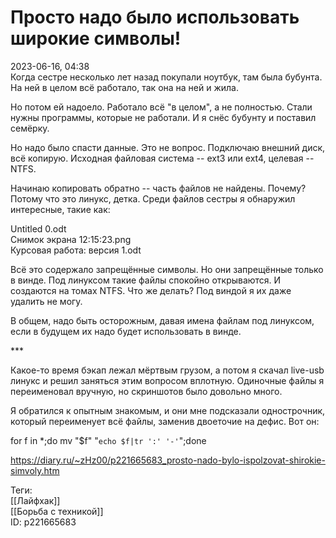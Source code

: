 Просто надо было использовать широкие символы!
===============================================

   
 2023-06-16, 04:38   
   Когда сестре несколько лет назад покупали ноутбук, там была бубунта. На ней в целом всё работало, так она на ней и жила.   
   
 Но потом ей надоело. Работало всё "в целом", а не полностью. Стали нужны программы, которые не работали. И я снёс бубунту и поставил семёрку.   
   
 Но надо было спасти данные. Это не вопрос. Подключаю внешний диск, всё копирую. Исходная файловая система -- ext3 или ext4, целевая -- NTFS.   
   
 Начинаю копировать обратно -- часть файлов не найдены. Почему? Потому что это линукс, детка. Среди файлов сестры я обнаружил интересные, такие как:   
   
 Untitled 0\.odt   
 Снимок экрана 12:15:23.png   
 Курсовая работа: версия 1.odt   
   
 Всё это содержало запрещённые символы. Но они запрещённые только в винде. Под линуксом такие файлы спокойно открываются. И создаются на томах NTFS. Что же делать? Под виндой я их даже удалить не могу.   
   
 В общем, надо быть осторожным, давая имена файлам под линуксом, если в будущем их надо будет использовать в винде.   
   
 \*\*\*   
   
 Какое-то время бэкап лежал мёртвым грузом, а потом я скачал live-usb линукс и решил заняться этим вопросом вплотную. Одиночные файлы я переименовал вручную, но скриншотов было довольно много.   
   
 Я обратился к опытным знакомым, и они мне подсказали однострочник, который переименует всё файлы, заменив двоеточие на дефис. Вот он:   
   
 for f in \*;do mv "$f" "`echo $f|tr ':' '-'`";done   
     
 <https://diary.ru/~zHz00/p221665683_prosto-nado-bylo-ispolzovat-shirokie-simvoly.htm>   
   
 Теги:   
 [[Лайфхак]]   
 [[Борьба с техникой]]   
 ID: p221665683
